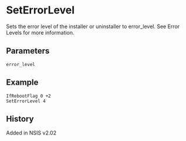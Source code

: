 # SetErrorLevel

Sets the error level of the installer or uninstaller to error_level. See Error Levels for more information.

## Parameters

    error_level

## Example

	IfRebootFlag 0 +2
	SetErrorLevel 4

## History

Added in NSIS v2.02
